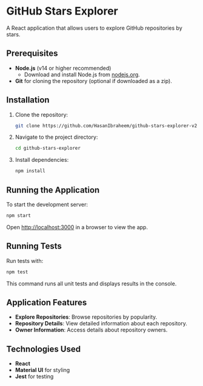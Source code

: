 # GitHub Stars Explorer

A React application that allows users to explore GitHub repositories by stars.

## Prerequisites

- **Node.js** (v14 or higher recommended)
  - Download and install Node.js from [nodejs.org](https://nodejs.org/).
- **Git** for cloning the repository (optional if downloaded as a zip).

## Installation

1. Clone the repository:
   ```bash
   git clone https://github.com/HasanIbraheem/github-stars-explorer-v2.git
   ```
2. Navigate to the project directory:
   ```bash
   cd github-stars-explorer
   ```
3. Install dependencies:
   ```bash
   npm install
   ```

## Running the Application

To start the development server:

```bash
npm start
```

Open [http://localhost:3000](http://localhost:3000) in a browser to view the app.

## Running Tests

Run tests with:

```bash
npm test
```

This command runs all unit tests and displays results in the console.

## Application Features

- **Explore Repositories**: Browse repositories by popularity.
- **Repository Details**: View detailed information about each repository.
- **Owner Information**: Access details about repository owners.

## Technologies Used

- **React**
- **Material UI** for styling
- **Jest** for testing
